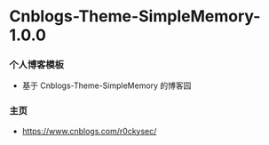 # Cnblogs-Theme-SimpleMemory-1.0.0

### 个人博客模板

- 基于 Cnblogs-Theme-SimpleMemory 的博客园

### 主页

- https://www.cnblogs.com/r0ckysec/
